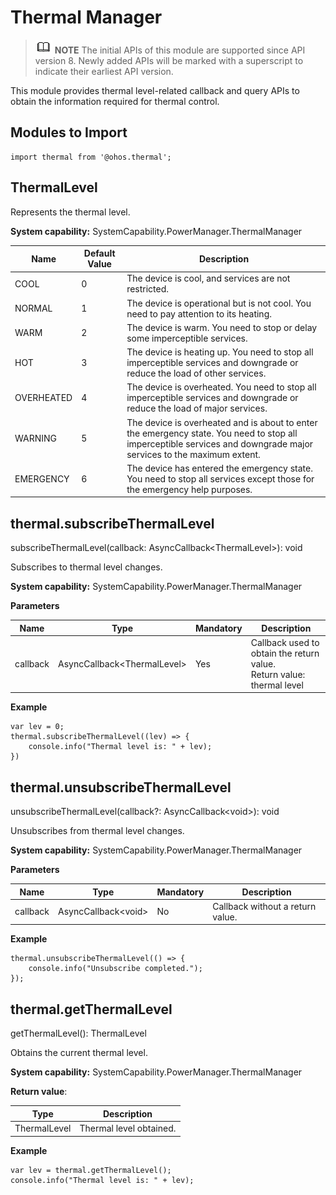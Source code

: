 # Thermal Manager

> ![icon-note.gif](public_sys-resources/icon-note.gif) **NOTE**
> The initial APIs of this module are supported since API version 8. Newly added APIs will be marked with a superscript to indicate their earliest API version.

This module provides thermal level-related callback and query APIs to obtain the information required for thermal control.


## Modules to Import

```
import thermal from '@ohos.thermal';
```


## ThermalLevel

Represents the thermal level.

**System capability:** SystemCapability.PowerManager.ThermalManager

| Name        | Default Value  | Description                                      |
| ---------- | ---- | ---------------------------------------- |
| COOL       | 0    | The device is cool, and services are not restricted.|
| NORMAL     | 1    | The device is operational but is not cool. You need to pay attention to its heating.|
| WARM       | 2    | The device is warm. You need to stop or delay some imperceptible services.|
| HOT        | 3    | The device is heating up. You need to stop all imperceptible services and downgrade or reduce the load of other services.|
| OVERHEATED | 4    | The device is overheated. You need to stop all imperceptible services and downgrade or reduce the load of major services.|
| WARNING    | 5    | The device is overheated and is about to enter the emergency state. You need to stop all imperceptible services and downgrade major services to the maximum extent.|
| EMERGENCY  | 6    | The device has entered the emergency state. You need to stop all services except those for the emergency help purposes.|


## thermal.subscribeThermalLevel

subscribeThermalLevel(callback: AsyncCallback&lt;ThermalLevel&gt;): void

Subscribes to thermal level changes.

**System capability:** SystemCapability.PowerManager.ThermalManager

**Parameters**

| Name     | Type                               | Mandatory  | Description                                      |
| -------- | --------------------------------- | ---- | ---------------------------------------- |
| callback | AsyncCallback&lt;ThermalLevel&gt; | Yes   | Callback used to obtain the return value.<br>Return value: thermal level|

**Example**

```
var lev = 0;
thermal.subscribeThermalLevel((lev) => {
    console.info("Thermal level is: " + lev);
})
```

## thermal.unsubscribeThermalLevel

unsubscribeThermalLevel(callback?: AsyncCallback\<void>): void

Unsubscribes from thermal level changes.

**System capability:** SystemCapability.PowerManager.ThermalManager

**Parameters**

| Name     | Type                       | Mandatory  | Description                   |
| -------- | ------------------------- | ---- | --------------------- |
| callback | AsyncCallback&lt;void&gt; | No  | Callback without a return value.|

**Example**

```
thermal.unsubscribeThermalLevel(() => {
    console.info("Unsubscribe completed.");
});
```

## thermal.getThermalLevel

getThermalLevel(): ThermalLevel

Obtains the current thermal level.

**System capability:** SystemCapability.PowerManager.ThermalManager

**Return value**:

| Type          | Description    |
| ------------ | ------ |
| ThermalLevel | Thermal level obtained.|

**Example**

```
var lev = thermal.getThermalLevel();
console.info("Thermal level is: " + lev);
```
